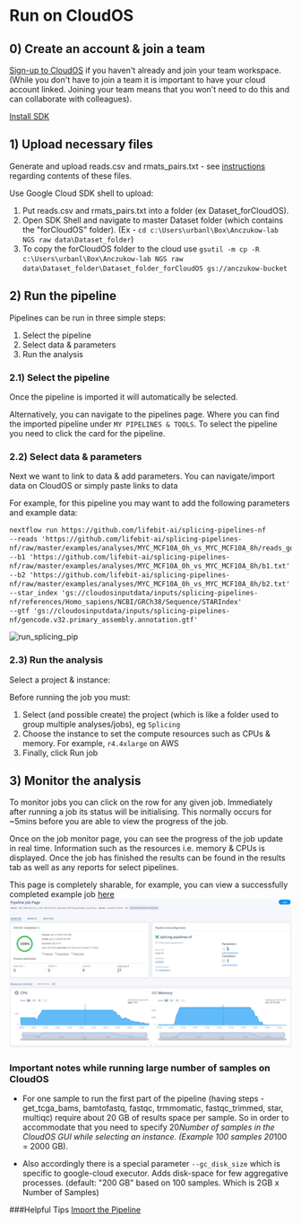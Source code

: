 # Run on CloudOS

## 0) Create an account & join a team
[Sign-up to CloudOS](https://deploit.lifebit.ai/register) if you haven't already and join your team workspace. (While you don't have to join a team it is important to have your cloud account linked. Joining your team means that you won't need to do this and can collaborate with colleagues).

[Install SDK](https://cloud.google.com/sdk/docs/quickstart)

## 1) Upload necessary files 
Generate and upload reads.csv and rmats_pairs.txt - see [instructions](https://github.com/TheJacksonLaboratory/splicing-pipelines-nf/blob/master/docs/run_on_sumner.md) regarding contents of these files.

Use Google Cloud SDK shell to upload:
 1) Put reads.csv and rmats_pairs.txt into a folder (ex Dataset_forCloudOS).
 2) Open SDK Shell and navigate to master Dataset folder (which contains the "forCloudOS" folder). (Ex - `cd c:\Users\urbanl\Box\Anczukow-lab NGS raw data\Dataset_folder`)
 3) To copy the forCloudOS folder to the cloud use `gsutil -m cp -R c:\Users\urbanl\Box\Anczukow-lab NGS raw data\Dataset_folder\Dataset_folder_forCloudOS gs://anczukow-bucket`

## 2) Run the pipeline

Pipelines can be run in three simple steps:
1. Select the pipeline
2. Select data & parameters
3. Run the analysis

### 2.1) Select the pipeline

Once the pipeline is imported it will automatically be selected.

Alternatively, you can navigate to the pipelines page. Where you can find the imported pipeline under `MY PIPELINES & TOOLS`. To select the pipeline you need to click the card for the pipeline.

### 2.2) Select data & parameters

Next we want to link to data & add parameters. You can navigate/import data on CloudOS or simply paste links to data

For example, for this pipeline you may want to add the following parameters and example data:
```
nextflow run https://github.com/lifebit-ai/splicing-pipelines-nf
--reads 'https://github.com/lifebit-ai/splicing-pipelines-nf/raw/master/examples/analyses/MYC_MCF10A_0h_vs_MYC_MCF10A_8h/reads_google_cloud.csv'
--b1 'https://github.com/lifebit-ai/splicing-pipelines-nf/raw/master/examples/analyses/MYC_MCF10A_0h_vs_MYC_MCF10A_8h/b1.txt'
--b2 'https://github.com/lifebit-ai/splicing-pipelines-nf/raw/master/examples/analyses/MYC_MCF10A_0h_vs_MYC_MCF10A_8h/b2.txt'
--star_index 'gs://cloudosinputdata/inputs/splicing-pipelines-nf/references/Homo_sapiens/NCBI/GRCh38/Sequence/STARIndex'
--gtf 'gs://cloudosinputdata/inputs/splicing-pipelines-nf/gencode.v32.primary_assembly.annotation.gtf'
```

![run_splicing_pip](https://raw.githubusercontent.com/lifebit-ai/images/master/jax_splicing/run_splicing_pip.gif)

### 2.3) Run the analysis

Select a project & instance:

Before running the job you must:

1. Select (and possible create) the project (which is like a folder used to group multiple analyses/jobs), eg `Splicing`
2. Choose the instance to set the compute resources such as CPUs & memory. For example, `r4.4xlarge` on AWS
3. Finally, click Run job

## 3) Monitor the analysis
To monitor jobs you can click on the row for any given job. Immediately after running a job its status will be initialising. This normally occurs for ~5mins before you are able to view the progress of the job.

Once on the job monitor page, you can see the progress of the job update in real time. Information such as the resources i.e. memory & CPUs is displayed. Once the job has finished the results can be found in the results tab as well as any reports for select pipelines.

This page is completely sharable, for example, you can view a successfully completed example job [here](https://cloudos.lifebit.ai/public/jobs/5e87ef928079200103b0a0b8) 
![splicing_pip_job_page](https://raw.githubusercontent.com/lifebit-ai/images/master/jax_splicing/splicing_pip_job_page.png)

### Important notes while running large number of samples on CloudOS

- For one sample to run the first part of the pipeline (having steps - get_tcga_bams, bamtofastq, fastqc, trmmomatic, fastqc_trimmed, star, multiqc) require about 20 GB of results space per sample. So in order to accommodate that you need to specify 20*Number of samples in the CloudOS GUI while selecting an instance.  (Example 100 samples 20*100 = 2000 GB).

- Also accordingly there is a special parameter `--gc_disk_size` which is specific to google-cloud executor. Adds disk-space for few aggregative processes. (default: "200 GB" based on 100 samples. Which is 2GB x Number of Samples)

###Helpful Tips
[Import the Pipeline](https://github.com/TheJacksonLaboratory/splicing-pipelines-nf/blob/master/docs/import_pipeline) 

